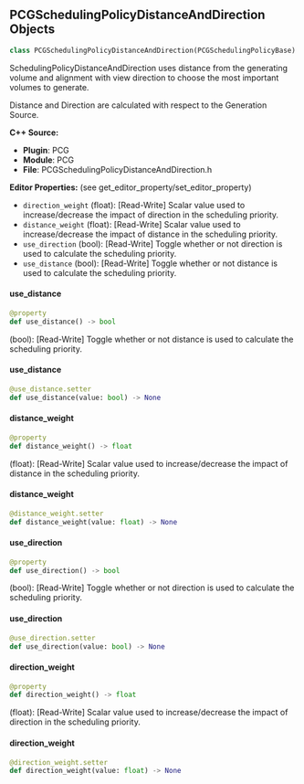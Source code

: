 ## PCGSchedulingPolicyDistanceAndDirection Objects

```python
class PCGSchedulingPolicyDistanceAndDirection(PCGSchedulingPolicyBase)
```

SchedulingPolicyDistanceAndDirection uses distance from the generating volume
and alignment with view direction to choose the most important volumes to generate.

Distance and Direction are calculated with respect to the Generation Source.

**C++ Source:**

- **Plugin**: PCG
- **Module**: PCG
- **File**: PCGSchedulingPolicyDistanceAndDirection.h

**Editor Properties:** (see get_editor_property/set_editor_property)

- ``direction_weight`` (float):  [Read-Write] Scalar value used to increase/decrease the impact of direction in the scheduling priority.
- ``distance_weight`` (float):  [Read-Write] Scalar value used to increase/decrease the impact of distance in the scheduling priority.
- ``use_direction`` (bool):  [Read-Write] Toggle whether or not direction is used to calculate the scheduling priority.
- ``use_distance`` (bool):  [Read-Write] Toggle whether or not distance is used to calculate the scheduling priority.

<a id="unreal.PCGSchedulingPolicyDistanceAndDirection.use_distance"></a>

#### use_distance

```python
@property
def use_distance() -> bool
```

(bool):  [Read-Write] Toggle whether or not distance is used to calculate the scheduling priority.

<a id="unreal.PCGSchedulingPolicyDistanceAndDirection.use_distance"></a>

#### use_distance

```python
@use_distance.setter
def use_distance(value: bool) -> None
```

<a id="unreal.PCGSchedulingPolicyDistanceAndDirection.distance_weight"></a>

#### distance_weight

```python
@property
def distance_weight() -> float
```

(float):  [Read-Write] Scalar value used to increase/decrease the impact of distance in the scheduling priority.

<a id="unreal.PCGSchedulingPolicyDistanceAndDirection.distance_weight"></a>

#### distance_weight

```python
@distance_weight.setter
def distance_weight(value: float) -> None
```

<a id="unreal.PCGSchedulingPolicyDistanceAndDirection.use_direction"></a>

#### use_direction

```python
@property
def use_direction() -> bool
```

(bool):  [Read-Write] Toggle whether or not direction is used to calculate the scheduling priority.

<a id="unreal.PCGSchedulingPolicyDistanceAndDirection.use_direction"></a>

#### use_direction

```python
@use_direction.setter
def use_direction(value: bool) -> None
```

<a id="unreal.PCGSchedulingPolicyDistanceAndDirection.direction_weight"></a>

#### direction_weight

```python
@property
def direction_weight() -> float
```

(float):  [Read-Write] Scalar value used to increase/decrease the impact of direction in the scheduling priority.

<a id="unreal.PCGSchedulingPolicyDistanceAndDirection.direction_weight"></a>

#### direction_weight

```python
@direction_weight.setter
def direction_weight(value: float) -> None
```

<a id="unreal.PCGDeterminismTestBlueprintBase"></a>